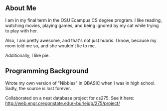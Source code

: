 About Me
--------
I am in my final term in the OSU Ecampus CS degree program. I like reading, watching movies, playing games, and being ignored by my cat while trying to play with her.

Also, I am pretty awesome, and that's not just hubris. I know, because my mom told me so, and she wouldn't lie to me.

Additionally, I like pie.

Programming Background
----------------------
Wrote my own version of "Nibbles" in QBASIC when I was in high school. Sadly, the source is lost forever.

Collaborated on a neat database project for cs275. See it here: http://web.engr.oregonstate.edu/~burleigb/275/project/

